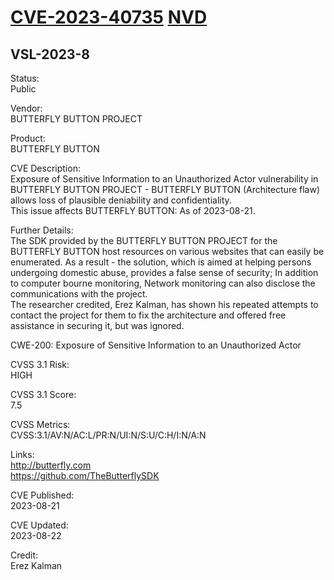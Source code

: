 
# [CVE-2023-40735](https://www.cve.org/CVERecord?id=CVE-2023-40735) [NVD](https://nvd.nist.gov/vuln/detail/CVE-2023-40735)

## VSL-2023-8

Status:  
Public  
  
Vendor:  
BUTTERFLY BUTTON PROJECT  
  
Product:  
BUTTERFLY BUTTON  
  
CVE Description:  
Exposure of Sensitive Information to an Unauthorized Actor vulnerability in BUTTERFLY BUTTON PROJECT - BUTTERFLY BUTTON (Architecture flaw) allows loss of plausible deniability and confidentiality.  
This issue affects BUTTERFLY BUTTON: As of 2023-08-21.  
  
Further Details:  
The SDK provided by the BUTTERFLY BUTTON PROJECT for the BUTTERFLY BUTTON host resources on various websites that can easily be enumerated.
As a result - the solution, which is aimed at helping persons undergoing domestic abuse, provides a false sense of security; In addition to computer
bourne monitoring, Network monitoring can also disclose the communications with the project.  
The researcher credited, Erez Kalman, has shown his repeated attempts to contact the project for them to fix the architecture and offered
free assistance in securing it, but was ignored.  
  
CWE-200: Exposure of Sensitive Information to an Unauthorized Actor  
  
CVSS 3.1 Risk:  
HIGH  
  
CVSS 3.1 Score:  
7.5  
  
CVSS Metrics:  
CVSS:3.1/AV:N/AC:L/PR:N/UI:N/S:U/C:H/I:N/A:N  
  
Links:  
http://butterfly.com  
https://github.com/TheButterflySDK  
  
CVE Published:  
2023-08-21  
  
CVE Updated:  
2023-08-22  
  
Credit:  
Erez Kalman
